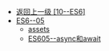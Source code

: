 - [返回上一级 [10--ES6]](10--ES6/)
- [ES6--05](10--ES6/ES6--05/)
  - [assets](10--ES6/ES6--05/assets/)
  - [ES605--async和await](10--ES6/ES6--05/ES605--async和await.md)
